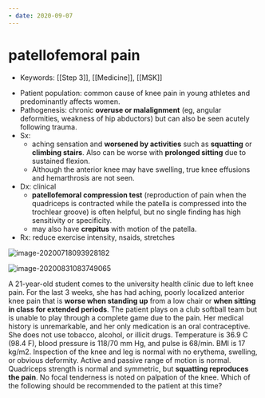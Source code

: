 ```yaml
---
- date: 2020-09-07
---
```


# patellofemoral pain

- Keywords: [[Step 3]], [[Medicine]], [[MSK]]

<!-- patellofemoral pain syndrome sx, dx, rx -->

- Patient population: common cause of knee pain in young athletes and predominantly affects women.
- Pathogenesis: chronic **overuse or malalignment** (eg, angular deformities, weakness of hip abductors) but can also be  seen acutely following trauma.
- Sx:
	- aching sensation and **worsened by activities** such as **squatting** or **climbing stairs**. Also can be worse with **prolonged sitting** due to sustained flexion.
	- Although the anterior knee may have swelling, true knee effusions and hemarthrosis are not seen.
- Dx: clinical
	- **patellofemoral compression test**  (reproduction of pain when the quadriceps is contracted while the patella is compressed into the trochlear groove) is often helpful, but no single finding has high sensitivity or specificity.
	- may also have **crepitus** with motion of the patella.
- Rx: reduce exercise intensity, nsaids, stretches

![image-20200718093928182](https://photos.thisispiggy.com/file/wikiFiles/image-20200718093928182.png)

![image-20200831083749065](https://photos.thisispiggy.com/file/wikiFiles/image-20200831083749065.png)

A 21-year-old student comes to the university health clinic due to left knee pain. For the last 3  weeks, she has had aching, poorly localized anterior knee pain that is  **worse when standing up** from a low chair or **when sitting in class for extended periods**. The patient plays on a club softball team but is  unable to play through a complete game due to the pain. Her medical  history is unremarkable, and her only medication is an oral  contraceptive. She does not use tobacco, alcohol, or illicit drugs.  Temperature is 36.9 C (98.4 F), blood pressure is 118/70 mm Hg, and  pulse is 68/min. BMI is 17 kg/m2. Inspection of the knee and leg is normal with no erythema, swelling, or obvious  deformity. Active and passive range of motion is normal. Quadriceps  strength is normal and symmetric, but **squatting reproduces the pain**. No focal tenderness is noted on palpation of the knee. Which of the  following should be recommended to the patient at this time?

